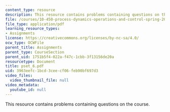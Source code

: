 ```yaml
---
content_type: resource
description: This resource contains problems containing questions on the course.
file: /courses/10-450-process-dynamics-operations-and-control-spring-2006/3963eefc1bcd3ceecf06feb90bf697d3_pset_6.pdf
file_type: application/pdf
learning_resource_types:
- Assignments
license: https://creativecommons.org/licenses/by-nc-sa/4.0/
ocw_type: OCWFile
parent_title: Assignments
parent_type: CourseSection
parent_uid: 1751b5f4-022a-f47c-1cbb-3f13156de20a
resourcetype: Document
title: pset_6.pdf
uid: 3963eefc-1bcd-3cee-cf06-feb90bf697d3
video_files:
  video_thumbnail_file: null
video_metadata:
  youtube_id: null
---
```

This resource contains problems containing questions on the course.